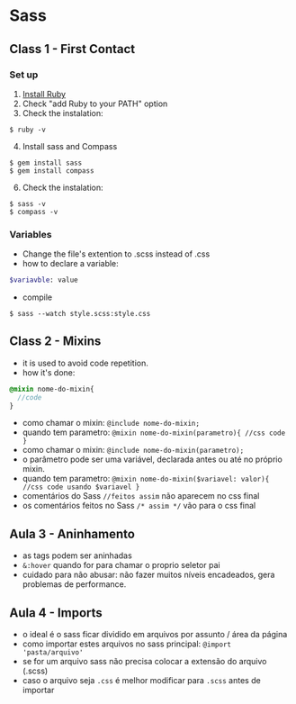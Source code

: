 # Sass

## Class 1 - First Contact

### Set up
1. [Install Ruby](http://rubyinstaller.org/downloads "Ruby download link") 
2. Check "add Ruby to your PATH" option
3. Check the instalation:
```
$ ruby -v
```
4. Install sass and Compass
```
$ gem install sass
$ gem install compass
```
6. Check the instalation:
```
$ sass -v 
$ compass -v
```

### Variables
- Change the file's extention to .scss instead of .css
- how to declare a variable:
```sass
$variavble: value
```
- compile 
```
$ sass --watch style.scss:style.css
```

## Class 2 - Mixins
- it is used to avoid code repetition.
- how it's done: 
``` sass
@mixin nome-do-mixin{ 
  //code 
}
```
- como chamar o mixin: `@include nome-do-mixin;`
- quando tem parametro: `@mixin nome-do-mixin(parametro){ //css code }`
- como chamar o mixin: `@include nome-do-mixin(parametro);`
- o parâmetro pode ser uma variável, declarada antes ou até no próprio mixin.
- quando tem parametro: `@mixin nome-do-mixin($variavel: valor){ //css code usando $variavel }`
- comentários do Sass `//feitos assim` não aparecem no css final
- os comentários feitos no Sass `/* assim */` vão para o css final

## Aula 3 - Aninhamento
- as tags podem ser aninhadas 
- `&:hover` quando for para chamar o proprio seletor pai
- cuidado para não abusar: não fazer muitos níveis encadeados, gera problemas de performance.

## Aula 4 - Imports
- o ideal é o sass ficar dividido em arquivos por assunto / área da página
- como importar estes arquivos no sass principal: `@import 'pasta/arquivo'`
- se for um arquivo sass não precisa colocar a extensão do arquivo (.scss)
- caso o arquivo seja `.css` é melhor modificar para `.scss` antes de importar


